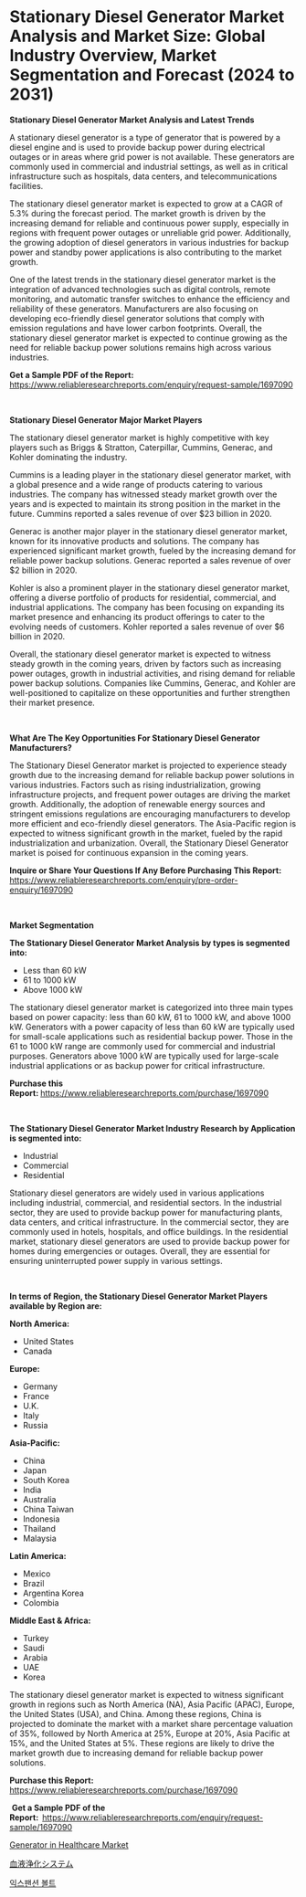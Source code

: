 <p><h1>Stationary Diesel Generator Market Analysis and Market Size: Global Industry Overview, Market Segmentation and Forecast (2024 to 2031)</h1></p><p><strong>Stationary Diesel Generator Market Analysis and Latest Trends</strong></p>
<p><p>A stationary diesel generator is a type of generator that is powered by a diesel engine and is used to provide backup power during electrical outages or in areas where grid power is not available. These generators are commonly used in commercial and industrial settings, as well as in critical infrastructure such as hospitals, data centers, and telecommunications facilities.</p><p>The stationary diesel generator market is expected to grow at a CAGR of 5.3% during the forecast period. The market growth is driven by the increasing demand for reliable and continuous power supply, especially in regions with frequent power outages or unreliable grid power. Additionally, the growing adoption of diesel generators in various industries for backup power and standby power applications is also contributing to the market growth.</p><p>One of the latest trends in the stationary diesel generator market is the integration of advanced technologies such as digital controls, remote monitoring, and automatic transfer switches to enhance the efficiency and reliability of these generators. Manufacturers are also focusing on developing eco-friendly diesel generator solutions that comply with emission regulations and have lower carbon footprints. Overall, the stationary diesel generator market is expected to continue growing as the need for reliable backup power solutions remains high across various industries.</p></p>
<p><strong>Get a Sample PDF of the Report:&nbsp;</strong> <a href="https://www.reliableresearchreports.com/enquiry/request-sample/1697090">https://www.reliableresearchreports.com/enquiry/request-sample/1697090</a></p>
<p>&nbsp;</p>
<p><strong>Stationary Diesel Generator Major Market Players</strong></p>
<p><p>The stationary diesel generator market is highly competitive with key players such as Briggs & Stratton, Caterpillar, Cummins, Generac, and Kohler dominating the industry. </p><p>Cummins is a leading player in the stationary diesel generator market, with a global presence and a wide range of products catering to various industries. The company has witnessed steady market growth over the years and is expected to maintain its strong position in the market in the future. Cummins reported a sales revenue of over $23 billion in 2020.</p><p>Generac is another major player in the stationary diesel generator market, known for its innovative products and solutions. The company has experienced significant market growth, fueled by the increasing demand for reliable power backup solutions. Generac reported a sales revenue of over $2 billion in 2020.</p><p>Kohler is also a prominent player in the stationary diesel generator market, offering a diverse portfolio of products for residential, commercial, and industrial applications. The company has been focusing on expanding its market presence and enhancing its product offerings to cater to the evolving needs of customers. Kohler reported a sales revenue of over $6 billion in 2020.</p><p>Overall, the stationary diesel generator market is expected to witness steady growth in the coming years, driven by factors such as increasing power outages, growth in industrial activities, and rising demand for reliable power backup solutions. Companies like Cummins, Generac, and Kohler are well-positioned to capitalize on these opportunities and further strengthen their market presence.</p></p>
<p>&nbsp;</p>
<p><strong>What Are The Key Opportunities For Stationary Diesel Generator Manufacturers?</strong></p>
<p><p>The Stationary Diesel Generator market is projected to experience steady growth due to the increasing demand for reliable backup power solutions in various industries. Factors such as rising industrialization, growing infrastructure projects, and frequent power outages are driving the market growth. Additionally, the adoption of renewable energy sources and stringent emissions regulations are encouraging manufacturers to develop more efficient and eco-friendly diesel generators. The Asia-Pacific region is expected to witness significant growth in the market, fueled by the rapid industrialization and urbanization. Overall, the Stationary Diesel Generator market is poised for continuous expansion in the coming years.</p></p>
<p><strong>Inquire or Share Your Questions If Any Before Purchasing This Report:</strong> <a href="https://www.reliableresearchreports.com/enquiry/pre-order-enquiry/1697090">https://www.reliableresearchreports.com/enquiry/pre-order-enquiry/1697090</a></p>
<p>&nbsp;</p>
<p><strong>Market Segmentation</strong></p>
<p><strong>The Stationary Diesel Generator Market Analysis by types is segmented into:</strong></p>
<p><ul><li>Less than 60 kW</li><li>61 to 1000 kW</li><li>Above 1000 kW</li></ul></p>
<p><p>The stationary diesel generator market is categorized into three main types based on power capacity: less than 60 kW, 61 to 1000 kW, and above 1000 kW. Generators with a power capacity of less than 60 kW are typically used for small-scale applications such as residential backup power. Those in the 61 to 1000 kW range are commonly used for commercial and industrial purposes. Generators above 1000 kW are typically used for large-scale industrial applications or as backup power for critical infrastructure.</p></p>
<p><strong>Purchase this Report:&nbsp;</strong><a href="https://www.reliableresearchreports.com/purchase/1697090">https://www.reliableresearchreports.com/purchase/1697090</a></p>
<p>&nbsp;</p>
<p><strong>The Stationary Diesel Generator Market Industry Research by Application is segmented into:</strong></p>
<p><ul><li>Industrial</li><li>Commercial</li><li>Residential</li></ul></p>
<p><p>Stationary diesel generators are widely used in various applications including industrial, commercial, and residential sectors. In the industrial sector, they are used to provide backup power for manufacturing plants, data centers, and critical infrastructure. In the commercial sector, they are commonly used in hotels, hospitals, and office buildings. In the residential market, stationary diesel generators are used to provide backup power for homes during emergencies or outages. Overall, they are essential for ensuring uninterrupted power supply in various settings.</p></p>
<p>&nbsp;</p>
<p><strong>In terms of Region, the Stationary Diesel Generator Market Players available by Region are:</strong></p>
<p>
    <p> <strong> North America: </strong>
        <ul>
            <li>United States</li>
            <li>Canada</li>
        </ul>
        </p> 
    <p> <strong> Europe: </strong>
        <ul>
            <li>Germany</li>
            <li>France</li>
            <li>U.K.</li>
            <li>Italy</li>
            <li>Russia</li>
        </ul>
        </p> 
    <p> <strong> Asia-Pacific: </strong>
        <ul>
            <li>China</li>
            <li>Japan</li>
            <li>South Korea</li>
            <li>India</li>
            <li>Australia</li>
            <li>China Taiwan</li>
            <li>Indonesia</li>
            <li>Thailand</li>
            <li>Malaysia</li>
        </ul>
        </p> 
    <p> <strong> Latin America: </strong>
        <ul>
            <li>Mexico</li>
            <li>Brazil</li>
            <li>Argentina Korea</li>
            <li>Colombia</li>
        </ul>
        </p> 
    <p> <strong> Middle East & Africa: </strong>
        <ul>
            <li>Turkey</li>
            <li>Saudi</li>
            <li>Arabia</li>
            <li>UAE</li>
            <li>Korea</li>
        </ul>
    </p>
    </p>
<p><p>The stationary diesel generator market is expected to witness significant growth in regions such as North America (NA), Asia Pacific (APAC), Europe, the United States (USA), and China. Among these regions, China is projected to dominate the market with a market share percentage valuation of 35%, followed by North America at 25%, Europe at 20%, Asia Pacific at 15%, and the United States at 5%. These regions are likely to drive the market growth due to increasing demand for reliable backup power solutions.</p></p>
<p><strong>Purchase this Report: </strong><a href="https://www.reliableresearchreports.com/purchase/1697090">https://www.reliableresearchreports.com/purchase/1697090</a></p>
<p>&nbsp;<strong>Get a Sample PDF of the Report:&nbsp;&nbsp;</strong><a href="https://www.reliableresearchreports.com/enquiry/request-sample/1697090">https://www.reliableresearchreports.com/enquiry/request-sample/1697090</a></p>
<p><strong></strong></p>
<p><p><a href="https://github.com/WillieWoodard/Market-Research-Report-List-4/blob/main/generator-in-healthcare-market.md">Generator in Healthcare Market</a></p><p><a href="https://github.com/oafhukehf4709715/Market-Research-Report-List-1/blob/main/511836116328.md">血液浄化システム</a></p><p><a href="https://medium.com/@jordybecker/%ED%99%95%EC%9E%A5-%EB%B3%BC%ED%8A%B8-%EC%8B%9C%EC%9E%A5-2031%EB%85%84%EA%B9%8C%EC%A7%80%EC%9D%98-%EB%8F%99%ED%96%A5-%EC%98%88%EC%B8%A1-%EB%B0%8F-%EA%B2%BD%EC%9F%81-%EB%B6%84%EC%84%9D-9e487fce9ec9">익스팬션 볼트</a></p></p>